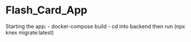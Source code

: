 # Flash_Card_App

Starting the app:
    - docker-compose build
    - cd into backend then run (npx knex migrate:latest)
    